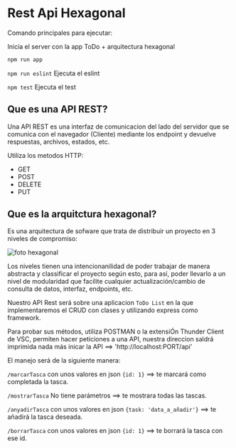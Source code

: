 # Rest Api Hexagonal

Comando principales para ejecutar:

Inicia el server con la app ToDo + arquitectura hexagonal

```sh
npm run app
```

`npm run eslint` Ejecuta el eslint

`npm test` Ejecuta el test

## Que es una API REST?

Una API REST es una interfaz de comunicacion del lado del servidor que se comunica con el navegador (Cliente) mediante los endpoint y devuelve respuestas, archivos, estados, etc.

Utiliza los metodos HTTP:

- GET
- POST
- DELETE
- PUT

## Que es la arquitctura hexagonal?

Es una arquitectura de sofware que trata de distribuir un proyecto en 3 niveles de compromiso:

![foto hexagonal](https://miro.medium.com/v2/resize:fit:4800/format:webp/1*LpmkeWbePqKAgVm07ORlxg.png)

Los niveles tienen una intencionanilidad de poder trabajar de manera abstracta y classificar el proyecto según esto, para así, poder llevarlo a un nivel de modularidad que facilite cualquier actualización/cambio de consulta de datos, interfaz, endpoints, etc.

Nuestro API Rest será sobre una aplicacion `ToDo List` en la que implementaremos el CRUD con clases y utilizando express como framework.

Para probar sus métodos, utiliza POSTMAN o la extensiÓn Thunder Client de VSC, permiten hacer peticiones a una API, nuestra direccion saldrá imprimida nada más inicar la API ==> 'http://localhost:PORT/api'

El manejo será de la siguiente manera:

`/marcarTasca` con unos valores en json `{id: 1}` ==> te marcará como completada la tasca.

`/mostrarTasca` No tiene parámetros ==> te mostrara todas las tascas.

`/anyadirTasca` con unos valores en json `{task: 'data_a_añadir'}` ==> te añadirá la tasca deseada.

`/borrarTasca` con unos valores en json `{id: 1}` ==> te borrará la tasca con ese id.
